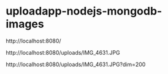 # uploadapp-nodejs-mongodb-images

http://localhost:8080/

http://localhost:8080/uploads/IMG_4631.JPG

http://localhost:8080/uploads/IMG_4631.JPG?dim=200
